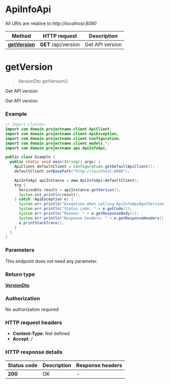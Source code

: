 # ApiInfoApi

All URIs are relative to *http://localhost:8080*

Method | HTTP request | Description
------------- | ------------- | -------------
[**getVersion**](ApiInfoApi.md#getVersion) | **GET** /api/version | Get API version


<a name="getVersion"></a>
# **getVersion**
> VersionDto getVersion()

Get API version

Get API version

### Example
```java
// Import classes:
import com.domain.projectname.client.ApiClient;
import com.domain.projectname.client.ApiException;
import com.domain.projectname.client.Configuration;
import com.domain.projectname.client.models.*;
import com.domain.projectname.api.ApiInfoApi;

public class Example {
  public static void main(String[] args) {
    ApiClient defaultClient = Configuration.getDefaultApiClient();
    defaultClient.setBasePath("http://localhost:8080");

    ApiInfoApi apiInstance = new ApiInfoApi(defaultClient);
    try {
      VersionDto result = apiInstance.getVersion();
      System.out.println(result);
    } catch (ApiException e) {
      System.err.println("Exception when calling ApiInfoApi#getVersion");
      System.err.println("Status code: " + e.getCode());
      System.err.println("Reason: " + e.getResponseBody());
      System.err.println("Response headers: " + e.getResponseHeaders());
      e.printStackTrace();
    }
  }
}
```

### Parameters
This endpoint does not need any parameter.

### Return type

[**VersionDto**](VersionDto.md)

### Authorization

No authorization required

### HTTP request headers

 - **Content-Type**: Not defined
 - **Accept**: */*

### HTTP response details
| Status code | Description | Response headers |
|-------------|-------------|------------------|
**200** | OK |  -  |

